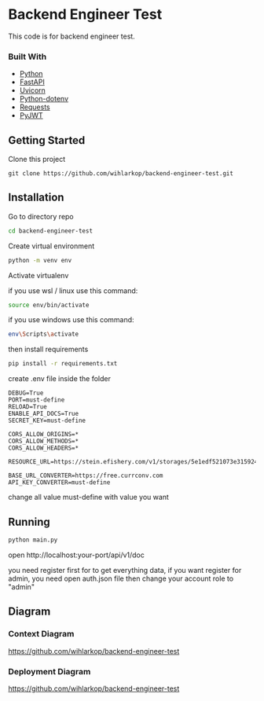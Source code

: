 # Backend Engineer Test

This code is for backend engineer test.

### Built With

* [Python](https://www.python.org/)
* [FastAPI](https://github.com/tiangolo/fastapi)
* [Uvicorn](https://github.com/encode/uvicorn)
* [Python-dotenv](https://github.com/theskumar/python-dotenv)
* [Requests](https://github.com/psf/requests)
* [PyJWT](https://github.com/jpadilla/pyjwt)

## Getting Started

Clone this project

```
git clone https://github.com/wihlarkop/backend-engineer-test.git
```

## Installation

Go to directory repo

```bash
cd backend-engineer-test
```

Create virtual environment

```bash
python -m venv env
```

Activate virtualenv

if you use wsl / linux use this command:

```bash
source env/bin/activate
```

if you use windows use this command:

```bash
env\Scripts\activate
```

then install requirements

```bash
pip install -r requirements.txt
```

create .env file inside the folder

```
DEBUG=True
PORT=must-define
RELOAD=True
ENABLE_API_DOCS=True
SECRET_KEY=must-define

CORS_ALLOW_ORIGINS=*
CORS_ALLOW_METHODS=*
CORS_ALLOW_HEADERS=*

RESOURCE_URL=https://stein.efishery.com/v1/storages/5e1edf521073e315924ceab4/list

BASE_URL_CONVERTER=https://free.currconv.com
API_KEY_CONVERTER=must-define
```

change all value must-define with value you want

## Running

```bash
python main.py
```

open http://localhost:your-port/api/v1/doc

you need register first for to get everything data, if you want register for admin, you need open auth.json file then
change your account role to "admin"

## Diagram

### Context Diagram
https://github.com/wihlarkop/backend-engineer-test
### Deployment Diagram
https://github.com/wihlarkop/backend-engineer-test